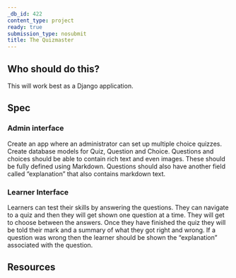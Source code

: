 ```yaml
---
_db_id: 422
content_type: project
ready: true
submission_type: nosubmit
title: The Quizmaster
---
```


## Who should do this?

This will work best as a Django application.

## Spec

### Admin interface

Create an app where an administrator can set up multiple choice quizzes.
Create database models for Quiz, Question and Choice.
Questions and choices should be able to contain rich text and even images. These should be fully defined using Markdown. Questions should also have another field called “explanation” that also contains markdown text.

### Learner Interface

Learners can test their skills by answering the questions. They can navigate to a quiz and then they will get shown one question at a time. They will get to choose between the answers. Once they have finished the quiz they will be told their mark and a summary of what they got right and wrong. If a question was wrong then the learner should be shown the “explanation” associated with the question.

## Resources